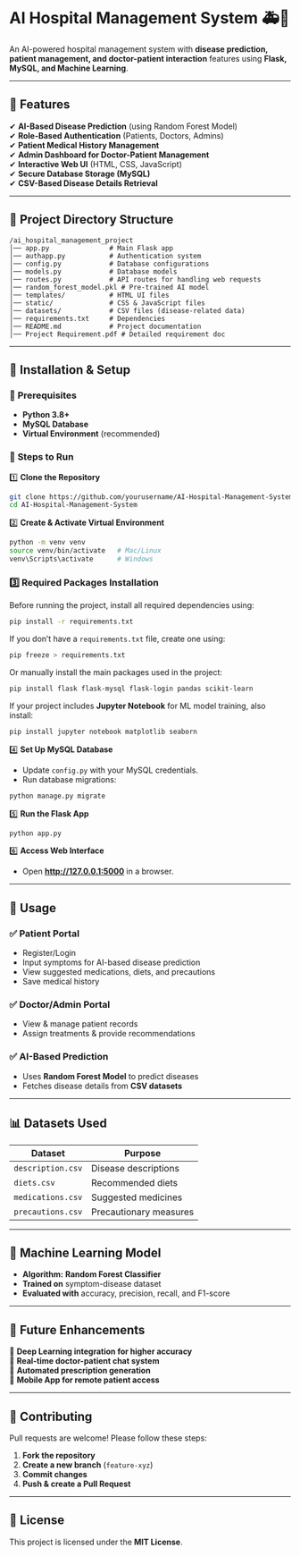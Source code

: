 # **AI Hospital Management System 🚑🧠**

An AI-powered hospital management system with **disease prediction, patient management, and doctor-patient interaction** features using **Flask, MySQL, and Machine Learning**.

---

## 📌 **Features**
✔ **AI-Based Disease Prediction** (using Random Forest Model)  
✔ **Role-Based Authentication** (Patients, Doctors, Admins)  
✔ **Patient Medical History Management**  
✔ **Admin Dashboard for Doctor-Patient Management**  
✔ **Interactive Web UI** (HTML, CSS, JavaScript)  
✔ **Secure Database Storage (MySQL)**  
✔ **CSV-Based Disease Details Retrieval**  

---

## 📁 **Project Directory Structure**
```
/ai_hospital_management_project
│── app.py               # Main Flask app
│── authapp.py           # Authentication system
│── config.py            # Database configurations
│── models.py            # Database models
│── routes.py            # API routes for handling web requests
│── random_forest_model.pkl # Pre-trained AI model
│── templates/           # HTML UI files
│── static/              # CSS & JavaScript files
│── datasets/            # CSV files (disease-related data)
│── requirements.txt     # Dependencies
│── README.md            # Project documentation
│── Project Requirement.pdf # Detailed requirement doc
```

---

## 🚀 **Installation & Setup**
### 🔹 **Prerequisites**
- **Python 3.8+**
- **MySQL Database**
- **Virtual Environment** (recommended)

### 🔹 **Steps to Run**
1️⃣ **Clone the Repository**
```bash
git clone https://github.com/yourusername/AI-Hospital-Management-System.git
cd AI-Hospital-Management-System
```
2️⃣ **Create & Activate Virtual Environment**
```bash
python -m venv venv
source venv/bin/activate   # Mac/Linux
venv\Scripts\activate      # Windows
```
### **3️⃣ Required Packages Installation**
Before running the project, install all required dependencies using:
```bash
pip install -r requirements.txt
```

If you don’t have a `requirements.txt` file, create one using:
```bash
pip freeze > requirements.txt
```

Or manually install the main packages used in the project:
```bash
pip install flask flask-mysql flask-login pandas scikit-learn
```

If your project includes **Jupyter Notebook** for ML model training, also install:
```bash
pip install jupyter notebook matplotlib seaborn
```

4️⃣ **Set Up MySQL Database**
- Update `config.py` with your MySQL credentials.
- Run database migrations:
```bash
python manage.py migrate
```
5️⃣ **Run the Flask App**
```bash
python app.py
```
6️⃣ **Access Web Interface**
- Open **http://127.0.0.1:5000** in a browser.

---

## 🎯 **Usage**
### ✅ **Patient Portal**
- Register/Login
- Input symptoms for AI-based disease prediction
- View suggested medications, diets, and precautions
- Save medical history

### ✅ **Doctor/Admin Portal**
- View & manage patient records
- Assign treatments & provide recommendations

### ✅ **AI-Based Prediction**
- Uses **Random Forest Model** to predict diseases
- Fetches disease details from **CSV datasets**

---

## 📊 **Datasets Used**
| **Dataset**       | **Purpose** |
|-------------------|------------|
| `description.csv` | Disease descriptions |
| `diets.csv` | Recommended diets |
| `medications.csv` | Suggested medicines |
| `precautions.csv` | Precautionary measures |

---

## 🤖 **Machine Learning Model**
- **Algorithm:** **Random Forest Classifier**
- **Trained on** symptom-disease dataset
- **Evaluated with** accuracy, precision, recall, and F1-score

---

## 🚀 **Future Enhancements**
📌 **Deep Learning integration for higher accuracy**  
📌 **Real-time doctor-patient chat system**  
📌 **Automated prescription generation**  
📌 **Mobile App for remote patient access**  

---

## 🤝 **Contributing**
Pull requests are welcome! Please follow these steps:  
1. **Fork the repository**  
2. **Create a new branch** (`feature-xyz`)  
3. **Commit changes**  
4. **Push & create a Pull Request**  

---

## 📜 **License**
This project is licensed under the **MIT License**.  
